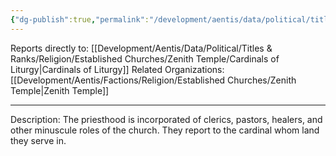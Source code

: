 ```yaml
---
{"dg-publish":true,"permalink":"/development/aentis/data/political/titles-and-ranks/religion/established-churches/zenith-temple/zenith-priesthood/","tags":["T/R"],"created":"2025-02-26T21:49:51.378-08:00","updated":"2025-02-26T22:25:57.604-08:00"}
---
```


Reports directly to: [[Development/Aentis/Data/Political/Titles & Ranks/Religion/Established Churches/Zenith Temple/Cardinals of Liturgy\|Cardinals of Liturgy]]
Related Organizations: [[Development/Aentis/Factions/Religion/Established Churches/Zenith Temple\|Zenith Temple]]

---
Description: The priesthood is incorporated of clerics, pastors, healers, and other minuscule roles of the church. They report to the cardinal whom land they serve in.